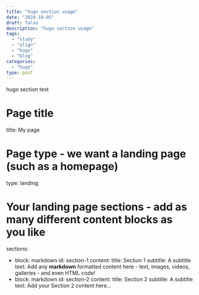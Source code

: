 ```yaml
---
title: "hugo section usage"
date: "2024-10-05"
draft: false
description: "hugo section usage"
tags:
  - "study"
  - "align"
  - "hugo"
  - "blog"
categories:
  - "hugo"
type: post
---
```



hugo section test
<!--more-->

# Page title
title: My page
# Page type - we want a landing page (such as a homepage)
type: landing

# Your landing page sections - add as many different content blocks as you like
sections:
  - block: markdown
    id: section-1
    content:
      title: Section 1
      subtitle: A subtitle
      text: Add any **markdown** formatted content here - text, images, videos, galleries - and even HTML code!
  - block: markdown
    id: section-2
    content:
      title: Section 2
      subtitle: A subtitle
      text: Add your Section 2 content here...
</div>
